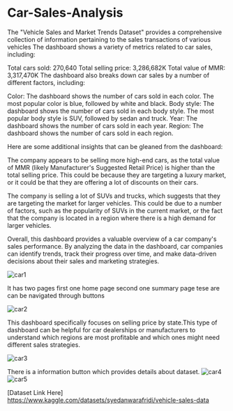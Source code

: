 # Car-Sales-Analysis
The "Vehicle Sales and Market Trends Dataset" provides a comprehensive collection of information pertaining to the sales transactions of various vehicles
The dashboard shows a variety of metrics related to car sales, including:

Total cars sold: 270,640
Total selling price: 3,286,682K
Total value of MMR: 3,317,470K
The dashboard also breaks down car sales by a number of different factors, including:

Color: The dashboard shows the number of cars sold in each color. The most popular color is blue, followed by white and black.
Body style: The dashboard shows the number of cars sold in each body style. The most popular body style is SUV, followed by sedan and truck.
Year: The dashboard shows the number of cars sold in each year.
Region: The dashboard shows the number of cars sold in each region.

Here are some additional insights that can be gleaned from the dashboard:

The company appears to be selling more high-end cars, as the total value of MMR (likely Manufacturer's Suggested Retail Price) is higher than the total selling price. This could be because they are targeting a luxury market, or it could be that they are offering a lot of discounts on their cars.

The company is selling a lot of SUVs and trucks, which suggests that they are targeting the market for larger vehicles. This could be due to a number of factors, such as the popularity of SUVs in the current market, or the fact that the company is located in a region where there is a high demand for larger vehicles.

Overall, this dashboard provides a valuable overview of a car company's sales performance. By analyzing the data in the dashboard, car companies can identify trends, track their progress over time, and make data-driven decisions about their sales and marketing strategies.

![car1](https://github.com/Nandan-nandu/Car-Sales-Analysis/assets/88129970/c2d1712a-6354-40c8-bd94-78102671b126)

It has two pages first one home page second one summary page tese are can be navigated through buttons

![car2](https://github.com/Nandan-nandu/Car-Sales-Analysis/assets/88129970/216ca924-b4af-48e4-8689-7cf6b36ab7cb)

This dashboard specifically focuses on  selling price by state.This type of dashboard can be helpful for car dealerships or manufacturers to understand which regions are most profitable and which ones might need different sales strategies.

![car3](https://github.com/Nandan-nandu/Car-Sales-Analysis/assets/88129970/6e2b6d69-7e9f-43d2-b59b-54da2df19d04)

There is a information button which provides details about dataset.
![car4](https://github.com/Nandan-nandu/Car-Sales-Analysis/assets/88129970/d3295f0d-6226-459b-9a2e-0fb3fd2e57d0)
![car5](https://github.com/Nandan-nandu/Car-Sales-Analysis/assets/88129970/88a6ba0c-e5b9-4ac0-af06-29156bca09e1)

[Dataset Link Here] https://www.kaggle.com/datasets/syedanwarafridi/vehicle-sales-data
 

